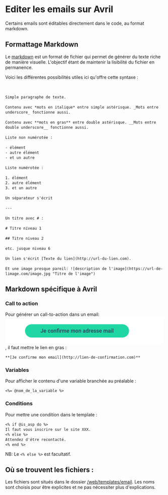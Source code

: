 # Editer les emails sur Avril

Certains emails sont éditables directement dans le code, au format markdown.

## Formattage Markdown

Le [markdown](https://github.com/adam-p/markdown-here/wiki/Markdown-Cheatsheet) est un format de fichier qui permet de générer du texte riche de manière visuelle. L'objectif étant de maintenir la lisibilité du fichier en permanence.

Voici les différentes possibilités utiles ici qu'offre cette syntaxe :

```


Simple paragraphe de texte.

Contenu avec *mots en italique* entre simple astérisque. _Mots entre underscore_ fonctionne aussi.

Contenu avec **mots en gras** entre double astérisque. __Mots entre double underscore__ fonctionne aussi.

Liste non numérotée :

- élément
- autre élément
- et un autre

Liste numérotée :

1. élément
2. autre élément
3. et un autre

Un séparateur s'écrit

---

Un titre avec # :

# Titre niveau 1

## Titre niveau 2

etc. jusque niveau 6

Un lien s'écrit [Texte du lien](http://url-du-lien.com).

Et une image presque pareil: ![description de l'image](https://url-de-limage.com/image.jpg "Titre de l'image")

```

## Markdown spécifique à Avril

### Call to action

Pour générer un call-to-action dans un email: ![Call to action](assets/call-to-action.png), il faut mettre le lien en gras :

```
**[Je confirme mon email](http://lien-de-confirmation.com)**
```

### Variables

Pour afficher le contenu d'une variable branchée au préalable :

```
<%= @nom_de_la_variable %>
```

### Conditions

Pour mettre une condition dans le template :

```
<% if @is_asp do %>
Il faut vous inscrire sur le site XXX.
<% else %>
Attendez d'être recontacté.
<% end %>
```

NB: Le `<% else %>` est facultatif.

## Où se trouvent les fichiers :

Les fichiers sont situés dans le dossier [/web/templates/email](/web/templates/email). Les noms sont choisis pour être explicites et ne pas nécessiter plus d'explications.
